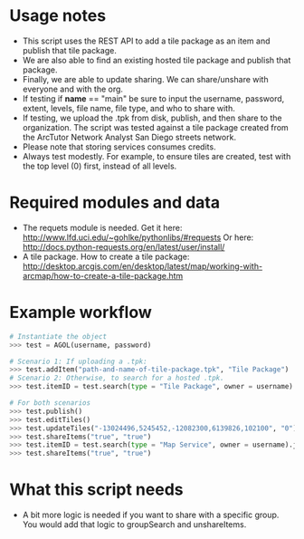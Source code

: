 # Usage notes
- This script uses the REST API to add a tile package as an item and publish that tile package.
- We are also able to find an existing hosted tile package and publish that package.
- Finally, we are able to update sharing. We can share/unshare with everyone and with the org.
- If testing if __name__ == "main" be sure to input the username, password, extent, levels, file name, file type, and who to share with.
- If testing, we upload the .tpk from disk, publish, and then share to the organization. The script was tested against a tile package created from the ArcTutor Network Analyst San Diego streets network.
- Please note that storing services consumes credits.
- Always test modestly. For example, to ensure tiles are created, test with the top level (0) first, instead of all levels.

# Required modules and data
- The requets module is needed.
   Get it here: http://www.lfd.uci.edu/~gohlke/pythonlibs/#requests
   Or here: http://docs.python-requests.org/en/latest/user/install/
- A tile package.
   How to create a tile package:
   http://desktop.arcgis.com/en/desktop/latest/map/working-with-arcmap/how-to-create-a-tile-package.htm

# Example workflow
```python
# Instantiate the object
>>> test = AGOL(username, password)

# Scenario 1: If uploading a .tpk:
>>> test.addItem("path-and-name-of-tile-package.tpk", "Tile Package")
# Scenario 2: Otherwise, to search for a hosted .tpk.
>>> test.itemID = test.search(type = "Tile Package", owner = username).json()['results'][0]['id']

# For both scenarios
>>> test.publish()
>>> test.editTiles()
>>> test.updateTiles("-13024496,5245452,-12082300,6139826,102100", "0")
>>> test.shareItems("true", "true")
>>> test.itemID = test.search(type = "Map Service", owner = username).json()['results'][0]['id']
>>> test.shareItems("true", "true")
```

# What this script needs
- A bit more logic is needed if you want to share with a specific group. You would add that logic to groupSearch and unshareItems.
